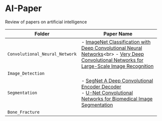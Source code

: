 # AI-Paper
Review of papers on artificial intelligence


| Folder | Paper Name |
| --- | --- |
| `Convolutional_Neural_Network` | - [ImageNet Classification with Deep Convolutional Neural Networks]([https://github.com/Jugahy/AI-Paper/blob/main/Convolutional%20Neural%20Network/ImageNet%20Classification%20with%20Deep%20Convolutional%20Neural%20Networks.ipynb](https://github.com/Jugahy/AI-Paper/tree/main/Convolutional%20Neural%20Network/ImageNet%20Classification%20with%20Deep%20Convolutional%20Neural%20Networks))<br> - [Very Deep Convolutional Networks for Large-Scale Image Recognition](https://github.com/Jugahy/AI-Paper/blob/main/Convolutional%20Neural%20Network/Very%20Deep%20Convolutional%20Networks%20for%20Large-Scale%20Image%20Recognition.ipynb) |
| `Image_Detection` ||
| `Segmentation` | - [SegNet A Deep Convolutional Encoder Decoder](https://github.com/Jugahy/AI-Paper/blob/main/Segmentation/SegNet%20A%20Deep%20Convolutional%20Encoder%20Decoder.pdf)<br> - [U-Net Convolutional Networks for Biomedical Image Segmentation](https://github.com/Jugahy/AI-Paper/blob/main/Segmentation/U-Net%20Convolutional%20Networks%20for%20Biomedical%20Image%20Segmentation.pdf) |
| `Bone_Fracture` ||

